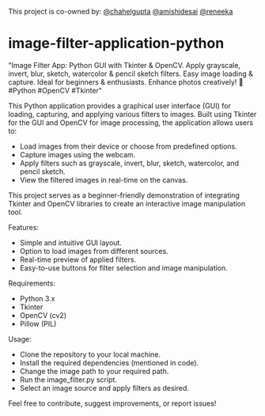 This project is co-owned by: [@chahelgupta](https://www.github.com/chahelgupta) [@amishidesai](https://www.github.com/AmishiDesai04) [@reneeka](https://www.github.com/reneeka)

# image-filter-application-python
"Image Filter App: Python GUI with Tkinter &amp; OpenCV. Apply grayscale, invert, blur, sketch, watercolor &amp; pencil sketch filters. Easy image loading &amp; capture. Ideal for beginners &amp; enthusiasts. Enhance photos creatively! 🎨 #Python #OpenCV #Tkinter"

This Python application provides a graphical user interface (GUI) for loading, capturing, and applying various filters to images. Built using Tkinter for the GUI and OpenCV for image processing, the application allows users to:
- Load images from their device or choose from predefined options.
- Capture images using the webcam.
- Apply filters such as grayscale, invert, blur, sketch, watercolor, and pencil sketch.
- View the filtered images in real-time on the canvas.

This project serves as a beginner-friendly demonstration of integrating Tkinter and OpenCV libraries to create an interactive image manipulation tool.

Features:
- Simple and intuitive GUI layout.
- Option to load images from different sources.
- Real-time preview of applied filters.
- Easy-to-use buttons for filter selection and image manipulation.

Requirements:
- Python 3.x
- Tkinter
- OpenCV (cv2)
- Pillow (PIL)

Usage:
- Clone the repository to your local machine.
- Install the required dependencies (mentioned in code).
- Change the image path to your required path.
- Run the image_filter.py script.
- Select an image source and apply filters as desired.


Feel free to contribute, suggest improvements, or report issues!
